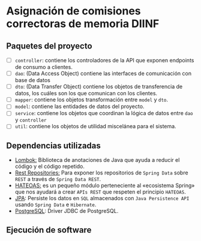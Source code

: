 # Asignación de comisiones correctoras de memoria DIINF
 
## Paquetes del proyecto

 - [ ] `controller`: contiene los controladores de la API que exponen endpoints de consumo a clientes.
 - [ ] `dao`: (Data Access Object) contiene las interfaces de comunicación con base de datos
 - [ ] `dto`: (Data Transfer Object) contiene los objetos de transferencia de datos, los cuáles son los que comunican con los clientes.
 - [ ] `mapper`: contiene los objetos transformación entre `model` y `dto`.
 - [ ] `model`: contiene las entidades de datos del proyecto.
 - [ ] `service`: contiene los objetos que coordinan la lógica de datos entre `dao` y `controller`
 - [ ] `util`: contiene los objetos de utilidad miscelánea para el sistema.

## Dependencias utilizadas
 - [Lombok:](https://projectlombok.org/) Biblioteca de anotaciones de Java que ayuda a reducir el código y el código repetido.
 - [Rest Repositories:](https://spring.io/projects/spring-data-rest) Para exponer los repositorios de `Spring Data` sobre `REST` a través de `Spring Data REST`.
 - [HATEOAS:](https://spring.io/projects/spring-hateoas) es un pequeño módulo perteneciente al «ecosistema Spring» que nos ayudará a crear `APIs REST` que respeten el principio `HATEOAS`.
 - [JPA](https://spring.io/projects/spring-data-jpa): Persiste los datos en `SQL` almacenados con `Java Persistence API` usando `Spring Data` e `Hibernate`.
 - [PostgreSQL](https://jdbc.postgresql.org/): Driver JDBC de PostgreSQL.

## Ejecución de software